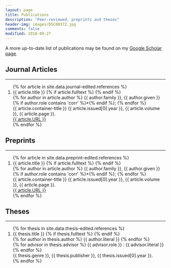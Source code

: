 ```yaml
---
layout: page
title: Publications
description: "Peer-reviewed, preprints and theses"
header-img: images/DSC00372.jpg
comments: false
modified: 2018-09-27
---
```


A more up-to-date list of publications may be found on my [Google Scholar
page](https://scholar.google.co.uk/citations?user=uBSRKwcAAAAJ).

## Journal Articles
-----

<div class='panel-pub'>
<ol>
{% for article in site.data.journal-edited.references %}
    <li>
    <div class="title">
    <span class="title">{{ article.title }}</span>
    {% if article.fulltext %}
        <a title="fulltext" href="{{ site.url }}/downloads/journal/{{ thesis.fulltext }}"><i class="fa fa-file-pdf-o"></i></a>
    {% endif %}
    </div>
    <div class='author'>
    {% for author in article.author %}
        <span class='{{ author.role }}'>{{ author.family }}, {{ author.given }}{% if author.role contains 'corr' %}*{% endif %}; </span>
    {% endfor %}
    </div>
    <div class="pubinfo">
    <span class="source">{{ article.container-title }} </span>
    <span class="year">{{ article.issued[0].year }},</span>
    <span class="volume">{{ article.volume }}, </span>
    <span class="page">{{ article.page }}.</span>
    </div>
    <div class="url">
        <a href="{{ article.URL }}">{{ article.URL }}</a>
    </div>
    </li>
{% endfor %}
</ol>
</div>


## Preprints
------------

<div class='panel-pub'>
<ol>
{% for article in site.data.preprint-edited.references %}
    <li>
    <div class="title">
    <span class="title">{{ article.title }}</span>
    {% if article.fulltext %}
        <a title="fulltext" href="{{ site.url }}/downloads/journal/{{ thesis.fulltext }}"><i class="fa fa-file-pdf-o"></i></a>
    {% endif %}
    </div>
    <div class='author'>
    {% for author in article.author %}
        <span class='{{ author.role }}'>{{ author.family }}, {{ author.given }}{% if author.role contains 'corr' %}*{% endif %}; </span>
    {% endfor %}
    </div>
    <div class="pubinfo">
    <span class="source">{{ article.container-title }} </span>
    <span class="year">{{ article.issued[0].year }},</span>
    <span class="volume">{{ article.volume }}, </span>
    <span class="page">{{ article.page }}.</span>
    </div>
    <div class="url">
        <a href="{{ article.URL }}">{{ article.URL }}</a>
    </div>
    </li>
{% endfor %}
</ol>
</div>


## Theses
-----

<div class='panel-pub'>
<ol>
{% for thesis in site.data.thesis-edited.references %}
    <li>
    <div class="title">
    <span class="title">{{ thesis.title }}</span>
    {% if thesis.fulltext %}
        <a title="fulltext" href="{{ site.url }}/downloads/thesis/{{ thesis.fulltext }}"><i class="fa fa-file-pdf-o"></i></a>
    {% endif %}
    </div>
    <div class='author'>
    {% for author in thesis.author %}
        <span class='{{ author.role }}'>{{ author.literal }}</span>
    {% endfor %}
    </div>
    {% for advisor in thesis.advisor %}
        <span class='advisor'>{{ advisor.role }} : {{ advisor.literal }}</span>
    {% endfor %}
    <div class="pubinfo">
    <span class="source">{{ thesis.genre }}, </span>
    <span class="publisher">{{ thesis.publisher }}, </span>
    <span class="year">{{ thesis.issued[0].year }}.</span>
    </div>
    </li>
{% endfor %}
</ol>
</div>
